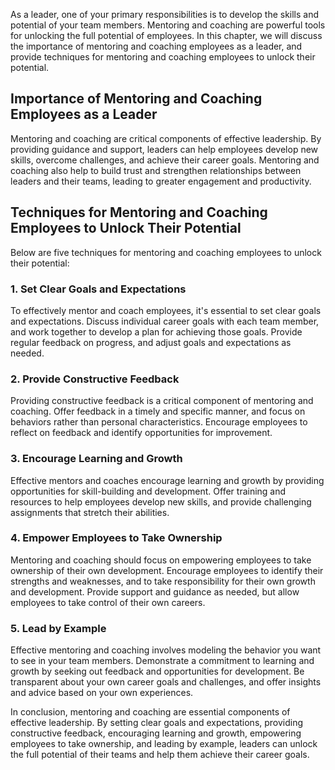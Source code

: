 
As a leader, one of your primary responsibilities is to develop the skills and potential of your team members. Mentoring and coaching are powerful tools for unlocking the full potential of employees. In this chapter, we will discuss the importance of mentoring and coaching employees as a leader, and provide techniques for mentoring and coaching employees to unlock their potential.

## Importance of Mentoring and Coaching Employees as a Leader

Mentoring and coaching are critical components of effective leadership. By providing guidance and support, leaders can help employees develop new skills, overcome challenges, and achieve their career goals. Mentoring and coaching also help to build trust and strengthen relationships between leaders and their teams, leading to greater engagement and productivity.

## Techniques for Mentoring and Coaching Employees to Unlock Their Potential

Below are five techniques for mentoring and coaching employees to unlock their potential:

### 1\. Set Clear Goals and Expectations

To effectively mentor and coach employees, it's essential to set clear goals and expectations. Discuss individual career goals with each team member, and work together to develop a plan for achieving those goals. Provide regular feedback on progress, and adjust goals and expectations as needed.

### 2\. Provide Constructive Feedback

Providing constructive feedback is a critical component of mentoring and coaching. Offer feedback in a timely and specific manner, and focus on behaviors rather than personal characteristics. Encourage employees to reflect on feedback and identify opportunities for improvement.

### 3\. Encourage Learning and Growth

Effective mentors and coaches encourage learning and growth by providing opportunities for skill-building and development. Offer training and resources to help employees develop new skills, and provide challenging assignments that stretch their abilities.

### 4\. Empower Employees to Take Ownership

Mentoring and coaching should focus on empowering employees to take ownership of their own development. Encourage employees to identify their strengths and weaknesses, and to take responsibility for their own growth and development. Provide support and guidance as needed, but allow employees to take control of their own careers.

### 5\. Lead by Example

Effective mentoring and coaching involves modeling the behavior you want to see in your team members. Demonstrate a commitment to learning and growth by seeking out feedback and opportunities for development. Be transparent about your own career goals and challenges, and offer insights and advice based on your own experiences.

In conclusion, mentoring and coaching are essential components of effective leadership. By setting clear goals and expectations, providing constructive feedback, encouraging learning and growth, empowering employees to take ownership, and leading by example, leaders can unlock the full potential of their teams and help them achieve their career goals.
